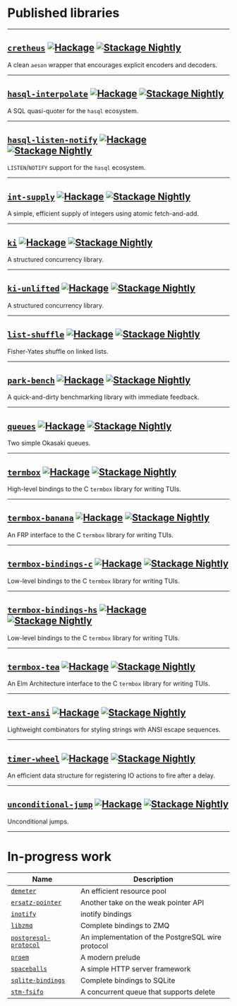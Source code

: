 # Published libraries

---

## [`cretheus`](https://github.com/awkward-squad/cretheus) [![Hackage](https://img.shields.io/hackage/v/cretheus.svg?label=cretheus&logo=haskell)](https://hackage.haskell.org/package/cretheus) [![Stackage Nightly](https://stackage.org/package/cretheus/badge/nightly)](https://www.stackage.org/nightly/package/cretheus)

A clean `aeson` wrapper that encourages explicit encoders and decoders.

---

## [`hasql-interpolate`](https://github.com/awkward-squad/hasql-interpolate) [![Hackage](https://img.shields.io/hackage/v/hasql-interpolate.svg?label=hasql-interpolate&logo=haskell)](https://hackage.haskell.org/package/hasql-interpolate) [![Stackage Nightly](https://stackage.org/package/hasql-interpolate/badge/nightly)](https://www.stackage.org/nightly/package/hasql-interpolate)

A SQL quasi-quoter for the `hasql` ecosystem.

---

## [`hasql-listen-notify`](https://github.com/awkward-squad/hasql-listen-notify) [![Hackage](https://img.shields.io/hackage/v/hasql-listen-notify.svg?label=hasql-listen-notify&logo=haskell)](https://hackage.haskell.org/package/hasql-listen-notify) [![Stackage Nightly](https://stackage.org/package/hasql-listen-notify/badge/nightly)](https://www.stackage.org/nightly/package/hasql-listen-notify)

`LISTEN`/`NOTIFY` support for the `hasql` ecosystem.

---

## [`int-supply`](https://github.com/awkward-squad/int-supply) [![Hackage](https://img.shields.io/hackage/v/int-supply.svg?label=int-supply&logo=haskell)](https://hackage.haskell.org/package/int-supply) [![Stackage Nightly](https://stackage.org/package/int-supply/badge/nightly)](https://www.stackage.org/nightly/package/int-supply)

A simple, efficient supply of integers using atomic fetch-and-add.

---

## [`ki`](https://github.com/awkward-squad/ki) [![Hackage](https://img.shields.io/hackage/v/ki.svg?label=ki&logo=haskell)](https://hackage.haskell.org/package/ki) [![Stackage Nightly](https://stackage.org/package/ki/badge/nightly)](https://www.stackage.org/nightly/package/ki)

A structured concurrency library.

---

## [`ki-unlifted`](https://github.com/awkward-squad/ki) [![Hackage](https://img.shields.io/hackage/v/ki-unlifted.svg?label=ki-unlifted&logo=haskell)](https://hackage.haskell.org/package/ki-unlifted) [![Stackage Nightly](https://stackage.org/package/ki-unlifted/badge/nightly)](https://www.stackage.org/nightly/package/ki-unlifted)

A structured concurrency library.

---

## [`list-shuffle`](https://github.com/awkward-squad/list-shuffle) [![Hackage](https://img.shields.io/hackage/v/list-shuffle.svg?label=list-shuffle&logo=haskell)](https://hackage.haskell.org/package/list-shuffle) [![Stackage Nightly](https://stackage.org/package/list-shuffle/badge/nightly)](https://www.stackage.org/nightly/package/list-shuffle)

Fisher-Yates shuffle on linked lists.

---

## [`park-bench`](https://github.com/awkward-squad/park-bench) [![Hackage](https://img.shields.io/hackage/v/park-bench.svg?label=park-bench&logo=haskell)](https://hackage.haskell.org/package/park-bench) [![Stackage Nightly](https://stackage.org/package/park-bench/badge/nightly)](https://www.stackage.org/nightly/package/park-bench)

A quick-and-dirty benchmarking library with immediate feedback.

---

## [`queues`](https://github.com/awkward-squad/queues) [![Hackage](https://img.shields.io/hackage/v/queues.svg?label=queues&logo=haskell)](https://hackage.haskell.org/package/queues) [![Stackage Nightly](https://stackage.org/package/queues/badge/nightly)](https://www.stackage.org/nightly/package/queues)

Two simple Okasaki queues.

---

## [`termbox`](https://github.com/awkward-squad/termbox) [![Hackage](https://img.shields.io/hackage/v/termbox.svg?label=termbox&logo=haskell)](https://hackage.haskell.org/package/termbox) [![Stackage Nightly](https://stackage.org/package/termbox/badge/nightly)](https://www.stackage.org/nightly/package/termbox)

High-level bindings to the C `termbox` library for writing TUIs.

---

## [`termbox-banana`](https://github.com/awkward-squad/termbox) [![Hackage](https://img.shields.io/hackage/v/termbox-banana.svg?label=termbox-banana&logo=haskell)](https://hackage.haskell.org/package/termbox-banana) [![Stackage Nightly](https://stackage.org/package/termbox-banana/badge/nightly)](https://www.stackage.org/nightly/package/termbox-banana)

An FRP interface to the C `termbox` library for writing TUIs.

---

## [`termbox-bindings-c`](https://github.com/awkward-squad/termbox) [![Hackage](https://img.shields.io/hackage/v/termbox-bindings-c.svg?label=termbox-bindings-c&logo=haskell)](https://hackage.haskell.org/package/termbox-bindings-c) [![Stackage Nightly](https://stackage.org/package/termbox-bindings-c/badge/nightly)](https://www.stackage.org/nightly/package/termbox-bindings-c)

Low-level bindings to the C `termbox` library for writing TUIs.

---

## [`termbox-bindings-hs`](https://github.com/awkward-squad/termbox) [![Hackage](https://img.shields.io/hackage/v/termbox-bindings-hs.svg?label=termbox-bindings-hs&logo=haskell)](https://hackage.haskell.org/package/termbox-bindings-hs) [![Stackage Nightly](https://stackage.org/package/termbox-bindings-hs/badge/nightly)](https://www.stackage.org/nightly/package/termbox-bindings-hs)

Low-level bindings to the C `termbox` library for writing TUIs.

---

## [`termbox-tea`](https://github.com/awkward-squad/termbox) [![Hackage](https://img.shields.io/hackage/v/termbox-tea.svg?label=termbox-tea&logo=haskell)](https://hackage.haskell.org/package/termbox-tea) [![Stackage Nightly](https://stackage.org/package/termbox-tea/badge/nightly)](https://www.stackage.org/nightly/package/termbox-tea)

An Elm Architecture interface to the C `termbox` library for writing TUIs.

---

## [`text-ansi`](https://github.com/awkward-squad/text-ansi) [![Hackage](https://img.shields.io/hackage/v/text-ansi.svg?label=text-ansi&logo=haskell)](https://hackage.haskell.org/package/text-ansi) [![Stackage Nightly](https://stackage.org/package/text-ansi/badge/nightly)](https://www.stackage.org/nightly/package/text-ansi)

Lightweight combinators for styling strings with ANSI escape sequences.

---

## [`timer-wheel`](https://github.com/awkward-squad/timer-wheel) [![Hackage](https://img.shields.io/hackage/v/timer-wheel.svg?label=timer-wheel&logo=haskell)](https://hackage.haskell.org/package/timer-wheel) [![Stackage Nightly](https://stackage.org/package/timer-wheel/badge/nightly)](https://www.stackage.org/nightly/package/timer-wheel)

An efficient data structure for registering IO actions to fire after a delay.

---

## [`unconditional-jump`](https://github.com/awkward-squad/unconditional-jump) [![Hackage](https://img.shields.io/hackage/v/unconditional-jump.svg?label=unconditional-jump&logo=haskell)](https://hackage.haskell.org/package/unconditional-jump) [![Stackage Nightly](https://stackage.org/package/unconditional-jump/badge/nightly)](https://www.stackage.org/nightly/package/unconditional-jump)

Unconditional jumps.

---

# In-progress work

| Name | Description |
| --- | --- |
| [`demeter`](https://github.com/awkward-squad/demeter) | An efficient resource pool |
| [`ersatz-pointer`](https://github.com/awkward-squad/ersatz-pointer) | Another take on the weak pointer API |
| [`inotify`](https://github.com/awkward-squad/inotify) | inotify bindings |
| [`libzmq`](https://github.com/awkward-squad/libzmq) | Complete bindings to ZMQ |
| [`postgresql-protocol`](https://github.com/awkward-squad/postgresql-protocol) | An implementation of the PostgreSQL wire protocol |
| [`proem`](https://github.com/awkward-squad/proem) | A modern prelude |
| [`spaceballs`](https://github.com/awkward-squad/spaceballs) | A simple HTTP server framework |
| [`sqlite-bindings`](https://github.com/awkward-squad/sqlite-bindings) | Complete bindings to SQLite |
| [`stm-fsifo`](https://github.com/awkward-squad/stm-fsifo) | A concurrent queue that supports delete |

